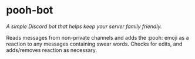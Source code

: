 pooh-bot
===
*A simple Discord bot that helps keep your server family friendly.*

Reads messages from non-private channels and adds the :pooh: emoji as a reaction to any messages containing swear words. Checks for edits, and adds/removes reaction as necessary.
